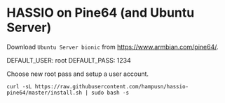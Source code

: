 HASSIO on Pine64 (and Ubuntu Server)
====================================

Download `Ubuntu Server bionic` from https://www.armbian.com/pine64/.

DEFAULT_USER: root
DEFAULT_PASS: 1234

Choose new root pass and setup a user account.

`curl -sL https://raw.githubusercontent.com/hampusn/hassio-pine64/master/install.sh | sudo bash -s`
